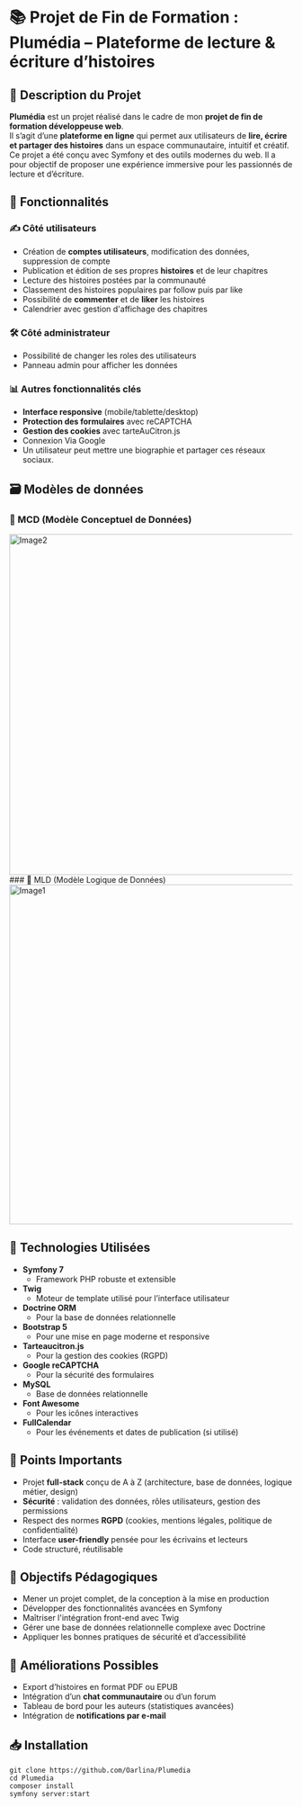 # 📚 Projet de Fin de Formation : **Plumédia** – Plateforme de lecture & écriture d’histoires

## 📝 Description du Projet

**Plumédia** est un projet réalisé dans le cadre de mon **projet de fin de formation développeuse web**.  
Il s’agit d’une **plateforme en ligne** qui permet aux utilisateurs de **lire, écrire et partager des histoires** dans un espace communautaire, intuitif et créatif.
Ce projet a été conçu avec Symfony et des outils modernes du web. Il a pour objectif de proposer une expérience immersive pour les passionnés de lecture et d’écriture.

## 🚀 Fonctionnalités
  
  ### ✍️ Côté utilisateurs
  * Création de **comptes utilisateurs**, modification des données, suppression de compte
  * Publication et édition de ses propres **histoires** et de leur chapitres
  * Lecture des histoires postées par la communauté
  * Classement des histoires populaires par follow puis par like
  * Possibilité de **commenter** et de **liker** les histoires
  * Calendrier avec gestion d'affichage des chapitres

  ### 🛠️ Côté administrateur
  * Possibilité de changer les roles des utilisateurs
  * Panneau admin pour afficher les données

  ### 📊 Autres fonctionnalités clés
  * **Interface responsive** (mobile/tablette/desktop)
  * **Protection des formulaires** avec reCAPTCHA
  * **Gestion des cookies** avec tarteAuCitron.js
  * Connexion Via Google
  * Un utilisateur peut mettre une biographie et partager ces réseaux sociaux.

## 🗃️ Modèles de données
  ### 📌 MCD (Modèle Conceptuel de Données)
  <img width="899" height="606" alt="Image2" src="https://github.com/user-attachments/assets/61f53e3a-db8d-4937-a02c-a6ec837bc424" />
  ### 📌 MLD (Modèle Logique de Données)
  <img width="872" height="604" alt="Image1" src="https://github.com/user-attachments/assets/d543023c-9b65-49f3-a9f0-420aaa232d12" />

## 🔧 Technologies Utilisées

* **Symfony 7**
  *  Framework PHP robuste et extensible
* **Twig**
  *  Moteur de template utilisé pour l’interface utilisateur
* **Doctrine ORM**
  *  Pour la base de données relationnelle
* **Bootstrap 5**
  *  Pour une mise en page moderne et responsive
* **Tarteaucitron.js**
  *  Pour la gestion des cookies (RGPD)
* **Google reCAPTCHA**
  *  Pour la sécurité des formulaires
* **MySQL**
  *  Base de données relationnelle
* **Font Awesome**
  *  Pour les icônes interactives
* **FullCalendar**
  * Pour les événements et dates de publication (si utilisé)

## 📌 Points Importants

* Projet **full-stack** conçu de A à Z (architecture, base de données, logique métier, design)
* **Sécurité** : validation des données, rôles utilisateurs, gestion des permissions
* Respect des normes **RGPD** (cookies, mentions légales, politique de confidentialité)
* Interface **user-friendly** pensée pour les écrivains et lecteurs
* Code structuré, réutilisable

## 🎯 Objectifs Pédagogiques

* Mener un projet complet, de la conception à la mise en production
* Développer des fonctionnalités avancées en Symfony
* Maîtriser l'intégration front-end avec Twig
* Gérer une base de données relationnelle complexe avec Doctrine
* Appliquer les bonnes pratiques de sécurité et d’accessibilité

## 🔮 Améliorations Possibles

* Export d’histoires en format PDF ou EPUB
* Intégration d’un **chat communautaire** ou d’un forum
* Tableau de bord pour les auteurs (statistiques avancées)
* Intégration de **notifications par e-mail**

## 📥 Installation

    git clone https://github.com/Oarlina/Plumedia  
    cd Plumedia  
    composer install    
    symfony server:start  
